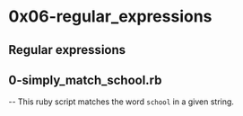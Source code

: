 # 0x06-regular_expressions

## Regular expressions

## 0-simply_match_school.rb

-- This ruby script matches the word `school` in a given string.
